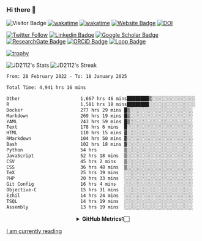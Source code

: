 ### Hi there 👋
![Visitor Badge](https://visitor-badge.laobi.icu/badge?page_id=JD2112.JD2112)
[![wakatime](https://github.com/JD2112/JD2112/actions/workflows/waka-readme.yml/badge.svg)](https://github.com/JD2112/JD2112/actions/workflows/waka-readme.yml)
[![wakatime](https://wakatime.com/badge/user/fe95275f-909a-4147-a45d-624981173898.svg)](https://wakatime.com/@fe95275f-909a-4147-a45d-624981173898)
[![Website Badge](https://img.shields.io/badge/website-informational?style=flat-square)](http://jyotirmoydas.netlify.app)
[![DOI](https://zenodo.org/badge/668165851.svg)](https://zenodo.org/doi/10.5281/zenodo.11104069)

[![Twitter Follow](https://img.shields.io/twitter/follow/jyotirmoy21?style=social)](https://twitter.com/jyotirmoy21)
[![Linkedin Badge](https://img.shields.io/badge/-jyotirmoy-blue?style=plastic&logo=Linkedin&logoColor=white&link=https://www.linkedin.com/in/dasjyotirmoy/)](https://www.linkedin.com/in/dasjyotirmoy/)
[![Google Scholar Badge](https://img.shields.io/badge/-jyotirmoy-blue?style=plastic&logo=GoogleScholar&logoColor=white&link=https://scholar.google.se/citations?user=IMBYOv8AAAAJ&hl=en)](https://scholar.google.se/citations?user=IMBYOv8AAAAJ&hl=en)
[![ResearchGate Badge](https://img.shields.io/badge/-jyotirmoy-cyan?style=plastic&logo=ResearchGate&logoColor=white&link=https://www.researchgate.net/profile/Jyotirmoy-Das-3)](https://www.researchgate.net/profile/Jyotirmoy-Das-3)
[![ORCiD Badge](https://img.shields.io/badge/-jyotirmoy-green?style=plastic&logo=orcid&logoColor=white&link=https://orcid.org/0000-0002-5649-4658)](https://orcid.org/0000-0002-5649-4658)
[![Loop Badge](https://img.shields.io/badge/-jyotirmoy-orange?style=plastic&logo=Loop&logoColor=white&link=https://loop.frontiersin.org/people/1519976/overview)](https://loop.frontiersin.org/people/1519976/overview)

[![trophy](https://github-profile-trophy.vercel.app/?username=JD2112)](https://github.com/ryo-ma/github-profile-trophy)

<!--
**JD2112/JD2112** is a ✨ _special_ ✨ repository because its `README.md` (this file) appears on your GitHub profile.

Here are some ideas to get you started:

- 🔭 I’m currently working on ...
- 🌱 I’m currently learning ...
- 👯 I’m looking to collaborate on ...
- 🤔 I’m looking for help with ...
- 💬 Ask me about ...
- 📫 How to reach me: ...
- 😄 Pronouns: ...
- ⚡ Fun fact: ...
![JD2112's Top Languages](https://github-readme-stats.vercel.app/api/top-langs/?username=JD2112&theme=vue-dark&show_icons=true&hide_border=true&layout=compact)
-->
![JD2112's Stats](https://github-readme-stats.vercel.app/api?username=JD2112&theme=vue-dark&show_icons=true&hide_border=true&count_private=true)
![JD2112's Streak](https://github-readme-streak-stats.herokuapp.com/?user=JD2112&theme=vue-dark&hide_border=true)





<!--START_SECTION:waka-->

```txt
From: 28 February 2022 - To: 18 January 2025

Total Time: 4,941 hrs 16 mins

Other                      1,667 hrs 46 mins████████▒░░░░░░░░░░░░░░░░   33.75 %
R                          1,581 hrs 18 mins████████░░░░░░░░░░░░░░░░░   32.00 %
Docker                     277 hrs 29 mins █▒░░░░░░░░░░░░░░░░░░░░░░░   05.62 %
Markdown                   269 hrs 19 mins █▒░░░░░░░░░░░░░░░░░░░░░░░   05.45 %
YAML                       243 hrs 59 mins █▒░░░░░░░░░░░░░░░░░░░░░░░   04.94 %
Text                       178 hrs 6 mins  █░░░░░░░░░░░░░░░░░░░░░░░░   03.60 %
HTML                       110 hrs 15 mins ▓░░░░░░░░░░░░░░░░░░░░░░░░   02.23 %
RMarkdown                  104 hrs 50 mins ▓░░░░░░░░░░░░░░░░░░░░░░░░   02.12 %
Bash                       102 hrs 18 mins ▓░░░░░░░░░░░░░░░░░░░░░░░░   02.07 %
Python                     54 hrs          ▒░░░░░░░░░░░░░░░░░░░░░░░░   01.09 %
JavaScript                 52 hrs 18 mins  ▒░░░░░░░░░░░░░░░░░░░░░░░░   01.06 %
CSV                        45 hrs 2 mins   ▒░░░░░░░░░░░░░░░░░░░░░░░░   00.91 %
CSS                        36 hrs 48 mins  ▒░░░░░░░░░░░░░░░░░░░░░░░░   00.74 %
TeX                        25 hrs 39 mins  ░░░░░░░░░░░░░░░░░░░░░░░░░   00.52 %
PHP                        20 hrs 33 mins  ░░░░░░░░░░░░░░░░░░░░░░░░░   00.42 %
Git Config                 16 hrs 4 mins   ░░░░░░░░░░░░░░░░░░░░░░░░░   00.33 %
Objective-C                15 hrs 31 mins  ░░░░░░░░░░░░░░░░░░░░░░░░░   00.31 %
Ezhil                      14 hrs 24 mins  ░░░░░░░░░░░░░░░░░░░░░░░░░   00.29 %
TSQL                       14 hrs 19 mins  ░░░░░░░░░░░░░░░░░░░░░░░░░   00.29 %
Assembly                   13 hrs 19 mins  ░░░░░░░░░░░░░░░░░░░░░░░░░   00.27 %
```

<!--END_SECTION:waka-->

<div align="center">
    <details>
        <summary><b>GitHub Metrics👇🏻</b></summary>
    <br>
        
[Get Details](https://metrics.lecoq.io/insights/JD2112)
    </details>
</div>

<a target="_blank" href="https://www.goodreads.com/user/show/21242415-jyotirmoy-das">I am currently reading</a>


